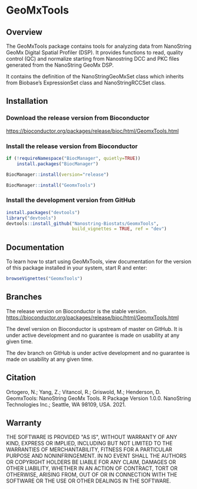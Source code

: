 
# GeoMxTools

## Overview

The GeoMxTools package contains tools for analyzing data from
NanoString GeoMx Digital Spatial Profiler (DSP). It provides functions
to read, quality control (QC) and normalize starting from Nanostring
DCC and PKC files generated from the NanoString GeoMx DSP.

It contains the definition of the NanoStringGeoMxSet class which
inherits from Biobase’s ExpressionSet class and NanoStringRCCSet class.

## Installation

### Download the release version from Bioconductor
<https://bioconductor.org/packages/release/bioc/html/GeomxTools.html>

### Install the release version from Bioconductor
``` r
if (!requireNamespace("BiocManager", quietly=TRUE))
    install.packages("BiocManager")

BiocManager::install(version="release")

BiocManager::install("GeomxTools")
```

### Install the development version from GitHub
``` r
install.packages("devtools")
library("devtools")
devtools::install_github("Nanostring-Biostats/GeomxTools", 
                         build_vignettes = TRUE, ref = "dev")
```

## Documentation

To learn how to start using GeoMxTools, view documentation for the
version of this package installed in your system, start R and enter:

``` r
browseVignettes("GeomxTools")
```

## Branches
The release version on Bioconductor is the stable version.
<https://bioconductor.org/packages/release/bioc/html/GeomxTools.html>

The devel version on Bioconductor is upstream of master on GitHub.
It is under active development and no guarantee is made on usability
at any given time.

The dev branch on GitHub is under active development and no guarantee 
is made on usability at any given time.

## Citation
Ortogero, N.; Yang, Z.; Vitancol, R.; Griswold, M.; Henderson, D. 
GeomxTools: NanoString GeoMx Tools. R Package Version 1.0.0. 
NanoString Technologies Inc.; Seattle, WA 98109, USA. 2021. 

## Warranty
THE SOFTWARE IS PROVIDED "AS IS", WITHOUT WARRANTY OF ANY KIND, EXPRESS OR IMPLIED, INCLUDING BUT NOT LIMITED TO THE WARRANTIES OF MERCHANTABILITY, FITNESS FOR A PARTICULAR PURPOSE AND NONINFRINGEMENT. IN NO EVENT SHALL THE AUTHORS OR COPYRIGHT HOLDERS BE LIABLE FOR ANY CLAIM, DAMAGES OR OTHER LIABILITY, WHETHER IN AN ACTION OF CONTRACT, TORT OR OTHERWISE, ARISING FROM, OUT OF OR IN CONNECTION WITH THE SOFTWARE OR THE USE OR OTHER DEALINGS IN THE SOFTWARE.

